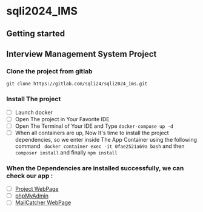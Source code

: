 # sqli2024_IMS



## Getting started

## Interview Management System Project 

### Clone the project from gitlab 
```
git clone https://gitlab.com/sqli24/sqli2024_ims.git 
```

### Install The project
- [ ] Launch docker
- [ ] Open The project in Your Favorite IDE
- [ ] Open The Terminal of Your IDE and Type ``` docker-compose up -d ```
- [ ] When all containers are up, Now It's time to install the project dependencies, 
so we enter inside The App Container using the following command ``` docker container exec -it 0fae2521a69a bash```
and then ``` composer install ``` and finally ``` npm install ```

### When the Dependencies are installed successfully, we can check our app : 
  - [ ] [Project WebPage](http://localhost:8080/)
  - [ ] [phpMyAdmin](http://localhost:8081/)
  - [ ] [MailCatcher WebPage](http://localhost:1080/)
